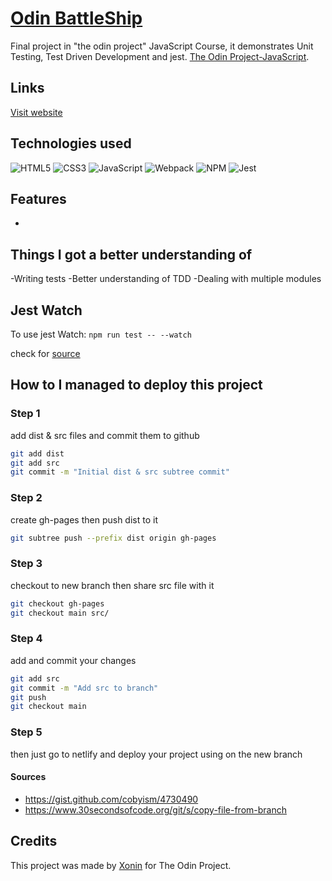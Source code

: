 # [Odin BattleShip](https://battleship.xonin.dev/)

Final project in "the odin project" JavaScript Course, it demonstrates Unit Testing, Test Driven Development and jest. [The Odin Project-JavaScript](https://www.theodinproject.com/paths/full-stack-javascript/courses/javascript).

## Links

[Visit website](https://battleship.xonin.dev/)

## Technologies used

![HTML5](https://img.shields.io/badge/html5-E34F26.svg?style=for-the-badge&logo=html5&logoColor=FFF)
![CSS3](https://img.shields.io/badge/css3-%231572B6.svg?style=for-the-badge&logo=css3&logoColor=white)
![JavaScript](https://img.shields.io/badge/javascript-%23323330.svg?style=for-the-badge&logo=javascript&logoColor=%23F7DF1E)
![Webpack](https://img.shields.io/badge/webpack-%238DD6F9.svg?style=for-the-badge&logo=webpack&logoColor=black)
![NPM](https://img.shields.io/badge/NPM-%23CB3837.svg?style=for-the-badge&logo=npm&logoColor=white)
![Jest](https://img.shields.io/badge/-jest-%23C21325?style=for-the-badge&logo=jest&logoColor=white)

## Features

-

## Things I got a better understanding of

-Writing tests
-Better understanding of TDD
-Dealing with multiple modules

## Jest Watch

To use jest Watch: `npm run test -- --watch`

check for [source](https://stackoverflow.com/questions/25472665/watch-and-rerun-jest-js-tests)

## How to I managed to deploy this project

### Step 1

add dist & src files and commit them to github

```sh
git add dist
git add src
git commit -m "Initial dist & src subtree commit"
```

### Step 2

create gh-pages then push dist to it

```sh
git subtree push --prefix dist origin gh-pages
```

### Step 3

checkout to new branch then share src file with it

```sh
git checkout gh-pages
git checkout main src/
```

### Step 4

add and commit your changes

```sh
git add src
git commit -m "Add src to branch"
git push
git checkout main
```

### Step 5

then just go to netlify and deploy your project using on the new branch


#### Sources

- https://gist.github.com/cobyism/4730490
- https://www.30secondsofcode.org/git/s/copy-file-from-branch

## Credits

This project was made by [Xonin](https://github.com/xonin-hush) for The Odin Project.
